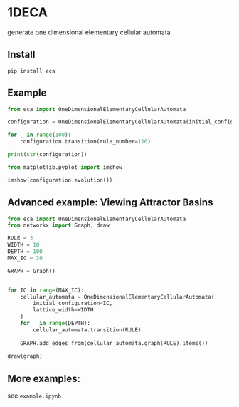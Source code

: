 # 1DECA
generate one dimensional elementary cellular automata


## Install
`pip install eca`

## Example

```python
from eca import OneDimensionalElementaryCellularAutomata

configuration = OneDimensionalElementaryCellularAutomata(initial_configuration="0000100001011")

for _ in range(100):
    configuration.transition(rule_number=110)

print(str(configuration))
```

```python
from matplotlib.pyplot import imshow

imshow(configuration.evolution())
```

## Advanced example: Viewing Attractor Basins

```python
from eca import OneDimensionalElementaryCellularAutomata
from networkx import Graph, draw

RULE = 3
WIDTH = 10
DEPTH = 100
MAX_IC = 30

GRAPH = Graph()


for IC in range(MAX_IC):
    cellular_automata = OneDimensionalElementaryCellularAutomata(
        initial_configuration=IC,
        lattice_width=WIDTH
    )
    for _ in range(DEPTH):
        cellular_automata.transition(RULE)
    
    GRAPH.add_edges_from(cellular_automata.graph(RULE).items())
    
draw(graph)
```

## More examples:
see `example.ipynb`

